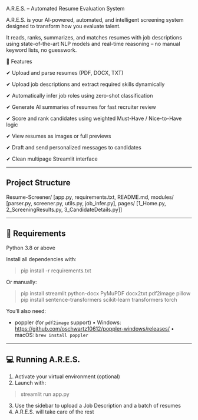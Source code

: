 A.R.E.S. – Automated Resume Evaluation System

A.R.E.S. is your AI-powered, automated, and intelligent screening system
designed to transform how you evaluate talent.

It reads, ranks, summarizes, and matches resumes with job descriptions 
using state-of-the-art NLP models and real-time reasoning – no manual 
keyword lists, no guesswork.


🚀 Features

✔ Upload and parse resumes (PDF, DOCX, TXT)

✔ Upload job descriptions and extract required skills dynamically

✔ Automatically infer job roles using zero-shot classification

✔ Generate AI summaries of resumes for fast recruiter review

✔ Score and rank candidates using weighted Must-Have / Nice-to-Have logic

✔ View resumes as images or full previews

✔ Draft and send personalized messages to candidates

✔ Clean multipage Streamlit interface

------------------
Project Structure
------------------
Resume-Screener/ [app.py, requirements.txt, README.md, modules/ [parser.py, screener.py, utils.py, job_infer.py], pages/ [1_Home.py, 2_ScreeningResults.py, 3_CandidateDetails.py]]

-----------------------------------
🧠 Requirements
-----------------------------------
Python 3.8 or above

Install all dependencies with:
> pip install -r requirements.txt

Or manually:
> pip install streamlit python-docx PyMuPDF docx2txt pdf2image pillow
> pip install sentence-transformers scikit-learn transformers torch

You’ll also need:
- poppler (for `pdf2image` support)
  • Windows: https://github.com/oschwartz10612/poppler-windows/releases/
  • macOS: `brew install poppler`

-----------------------------------
💻 Running A.R.E.S.
-----------------------------------
1. Activate your virtual environment (optional)
2. Launch with:
> streamlit run app.py

3. Use the sidebar to upload a Job Description and a batch of resumes
4. A.R.E.S. will take care of the rest
